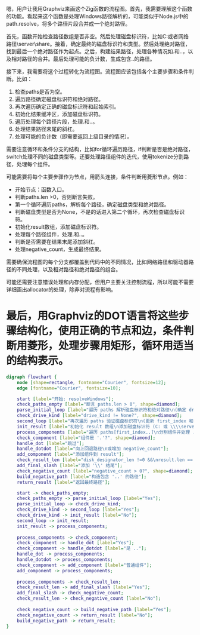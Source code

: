嗯，用户让我用Graphviz来画这个Zig函数的流程图。首先，我需要理解这个函数的功能。看起来这个函数是处理Windows路径解析的，可能类似于Node.js中的path.resolve，将多个路径片段合并成一个绝对路径。

首先，函数开始检查路径数组是否非空。然后处理磁盘标识符，比如C:或者网络路径\\server\share。接着，确定最终的磁盘标识符和类型。然后处理绝对路径，找到最后一个绝对路径作为起点。之后，构建结果路径，处理各种情况如.和..，以及相对路径的合并。最后处理可能的负计数，生成包含..的路径。

接下来，我需要将这个过程转化为流程图。流程图应该包括各个主要步骤和条件判断。比如：

1. 检查paths是否为空。
2. 遍历路径确定磁盘标识符和绝对路径。
3. 再次遍历确定正确的磁盘标识符和起始索引。
4. 初始化结果缓冲区，添加磁盘标识符。
5. 遍历处理每个路径片段，处理.和..。
6. 处理结果路径末尾的斜杠。
7. 处理可能的负计数（即需要返回上级目录的情况）。

需要注意循环和条件分支的结构，比如for循环遍历路径，if判断是否是绝对路径，switch处理不同的磁盘类型等。还要处理路径组件的迭代，使用tokenize分割路径，处理每个组件。

可能需要将每个主要步骤作为节点，用箭头连接，条件判断用菱形节点。例如：

- 开始节点：函数入口。
- 判断paths.len >0，否则断言失败。
- 第一个循环遍历paths，解析每个路径，确定磁盘类型和绝对路径。
- 判断磁盘类型是否为None，不是的话进入第二个循环，再次检查磁盘标识符。
- 初始化result数组，添加磁盘标识符。
- 处理每个路径组件，处理.和..。
- 判断是否需要在结果末尾添加斜杠。
- 处理negative_count，生成最终结果。

需要确保流程图的每个分支都覆盖到代码中的不同情况，比如网络路径和驱动器路径的不同处理，以及相对路径和绝对路径的组合。

可能还需要注意错误处理和内存分配，但用户主要关注控制流程，所以可能不需要详细画出allocator的处理，除非对流程有影响。

最后，用Graphviz的DOT语言将这些步骤结构化，使用正确的节点和边，条件判断用菱形，处理步骤用矩形，循环用适当的结构表示。
================================================
```dot
digraph flowchart {
    node [shape=rectangle, fontname="Courier", fontsize=12];
    edge [fontname="Courier", fontsize=10];

    start [label="开始: resolveWindows"];
    check_paths_empty [label="断言 paths.len > 0", shape=diamond];
    parse_initial_loop [label="遍历 paths 解析磁盘标识符和绝对路径\n(确定 drive_kind 和 first_index)"];
    check_drive_kind [label="drive_kind != None?", shape=diamond];
    second_loop [label="再次遍历 paths 验证磁盘标识符\n(更新 first_index 和 have_abs_path)"];
    init_result [label="初始化 result 数组\n添加磁盘标识符 (C: 或 \\\\server\\share)"];
    process_components [label="遍历 paths[first_index..]\n分割组件并处理 . 和 .."];
    check_component [label="组件是 '.'?", shape=diamond];
    handle_dot [label="跳过"];
    handle_dotdot [label="向上回退路径\n或增加 negative_count"];
    add_component [label="添加组件到 result"];
    check_result_len [label="disk_designator_len !=0 &&\nresult.len == disk_designator_len?", shape=diamond];
    add_final_slash [label="添加 '\\' 结尾"];
    check_negative_count [label="negative_count > 0?", shape=diamond];
    build_negative_path [label="构造包含 '..' 的路径"];
    return_result [label="返回最终路径"];

    start -> check_paths_empty;
    check_paths_empty -> parse_initial_loop [label="Yes"];
    parse_initial_loop -> check_drive_kind;
    check_drive_kind -> second_loop [label="Yes"];
    check_drive_kind -> init_result [label="No"];
    second_loop -> init_result;
    init_result -> process_components;
    
    process_components -> check_component;
    check_component -> handle_dot [label="Yes"];
    check_component -> handle_dotdot [label="是 .."];
    handle_dot -> process_components;
    handle_dotdot -> process_components;
    check_component -> add_component [label="普通组件"];
    add_component -> process_components;
    
    process_components -> check_result_len;
    check_result_len -> add_final_slash [label="Yes"];
    add_final_slash -> check_negative_count;
    check_result_len -> check_negative_count [label="No"];
    
    check_negative_count -> build_negative_path [label="Yes"];
    check_negative_count -> return_result [label="No"];
    build_negative_path -> return_result;
}
```